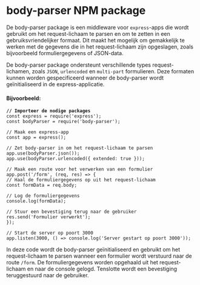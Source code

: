 # body-parser NPM package

De body-parser package is een middleware voor `express`-apps die wordt gebruikt om het request-lichaam te parsen en om te zetten in een gebruiksvriendelijker formaat. Dit maakt het mogelijk om gemakkelijk te werken met de gegevens die in het request-lichaam zijn opgeslagen, zoals bijvoorbeeld formuliergegevens of JSON-data.

De body-parser package ondersteunt verschillende types request-lichamen, zoals `JSON`, `urlencoded` en `multi-part` formulieren. Deze formaten kunnen worden gespecificeerd wanneer de body-parser wordt geïnitialiseerd in de express-applicatie.

#### Bijvoorbeeld:

<pre class="language-typescript" data-title="server.ts"><code class="lang-typescript"><strong>// Importeer de nodige packages
</strong>const express = require('express');
const bodyParser = require('body-parser');

// Maak een express-app
const app = express();

// Zet body-parser in om het request-lichaam te parsen
app.use(bodyParser.json());
app.use(bodyParser.urlencoded({ extended: true }));

// Maak een route voor het verwerken van een formulier
app.post('/form', (req, res) => {
// Haal de formuliergegevens op uit het request-lichaam
const formData = req.body;

// Log de formuliergegevens
console.log(formData);

// Stuur een bevestiging terug naar de gebruiker
res.send('Formulier verwerkt');
});

// Start de server op poort 3000
app.listen(3000, () => console.log('Server gestart op poort 3000'));
</code></pre>

In deze code wordt de body-parser geïnitialiseerd en gebruikt om het request-lichaam te parsen wanneer een formulier wordt verstuurd naar de route `/form`. De formuliergegevens worden opgehaald uit het request-lichaam en naar de console gelogd. Tenslotte wordt een bevestiging teruggestuurd naar de gebruiker.
